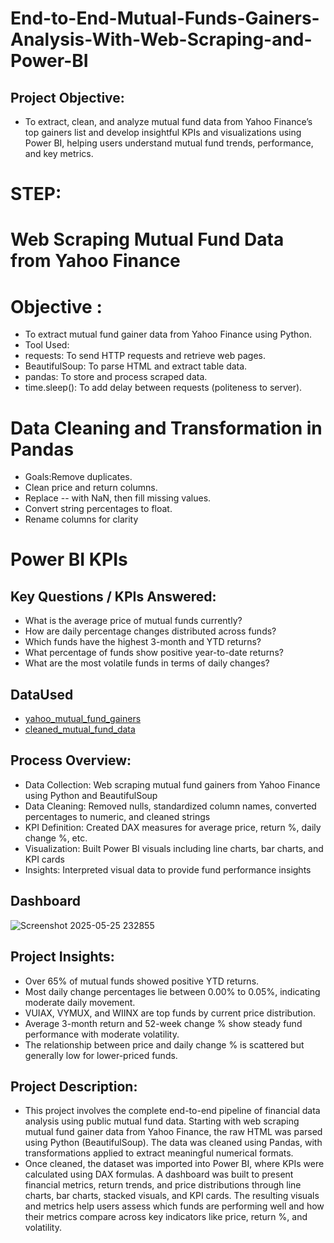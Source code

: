 # End-to-End-Mutual-Funds-Gainers-Analysis-With-Web-Scraping-and-Power-BI
## Project Objective:
- To extract, clean, and analyze mutual fund data from Yahoo Finance’s top gainers list and develop insightful KPIs and visualizations using Power BI, helping users understand mutual fund trends, performance, and key metrics.
# STEP:
# Web Scraping Mutual Fund Data from Yahoo Finance
# Objective :
- To extract mutual fund gainer data from Yahoo Finance using Python.
- Tool Used:
- requests: To send HTTP requests and retrieve web pages.
- BeautifulSoup: To parse HTML and extract table data.
- pandas: To store and process scraped data.
- time.sleep(): To add delay between requests (politeness to server).
# Data Cleaning and Transformation in Pandas
- Goals:Remove duplicates.
- Clean price and return columns.
- Replace -- with NaN, then fill missing values.
- Convert string percentages to float.
- Rename columns for clarity
# Power BI KPIs
## Key Questions / KPIs Answered:
- What is the average price of mutual funds currently?
- How are daily percentage changes distributed across funds?
- Which funds have the highest 3-month and YTD returns?
- What percentage of funds show positive year-to-date returns?
- What are the most volatile funds in terms of daily changes?
## DataUsed
- [yahoo_mutual_fund_gainers](https://github.com/Shadab8081/End-to-End-Mutual-Funds-Gainers-Analysis-With-Web-Scraping-and-Power-BI/blob/main/yahoo_mutual_fund_gainers.csv)
- [cleaned_mutual_fund_data](https://github.com/Shadab8081/End-to-End-Mutual-Funds-Gainers-Analysis-With-Web-Scraping-and-Power-BI/blob/main/cleaned_mutual_fund_data.csv)
## Process Overview:
- Data Collection:	Web scraping mutual fund gainers from Yahoo Finance using Python and BeautifulSoup
- Data Cleaning:	Removed nulls, standardized column names, converted percentages to numeric, and cleaned strings
- KPI Definition:	Created DAX measures for average price, return %, daily change %, etc.
- Visualization:	Built Power BI visuals including line charts, bar charts, and KPI cards
- Insights:	Interpreted visual data to provide fund performance insights
## Dashboard
![Screenshot 2025-05-25 232855](https://github.com/user-attachments/assets/f95af37b-0385-49fd-bfa5-3205fa7780bc)
## Project Insights:
- Over 65% of mutual funds showed positive YTD returns.
- Most daily change percentages lie between 0.00% to 0.05%, indicating moderate daily movement.
- VUIAX, VYMUX, and WIINX are top funds by current price distribution.
- Average 3-month return and 52-week change % show steady fund performance with moderate volatility.
- The relationship between price and daily change % is scattered but generally low for lower-priced funds.
## Project Description:
- This project involves the complete end-to-end pipeline of financial data analysis using public mutual fund data. Starting with web scraping mutual fund gainer data from Yahoo Finance, the raw HTML was parsed using Python (BeautifulSoup). The data was cleaned using Pandas, with transformations applied to extract meaningful numerical formats.
- Once cleaned, the dataset was imported into Power BI, where KPIs were calculated using DAX formulas. A dashboard was built to present financial metrics, return trends, and price distributions through line charts, bar charts, stacked visuals, and KPI cards. The resulting visuals and metrics help users assess which funds are performing well and how their metrics compare across key indicators like price, return %, and volatility.
